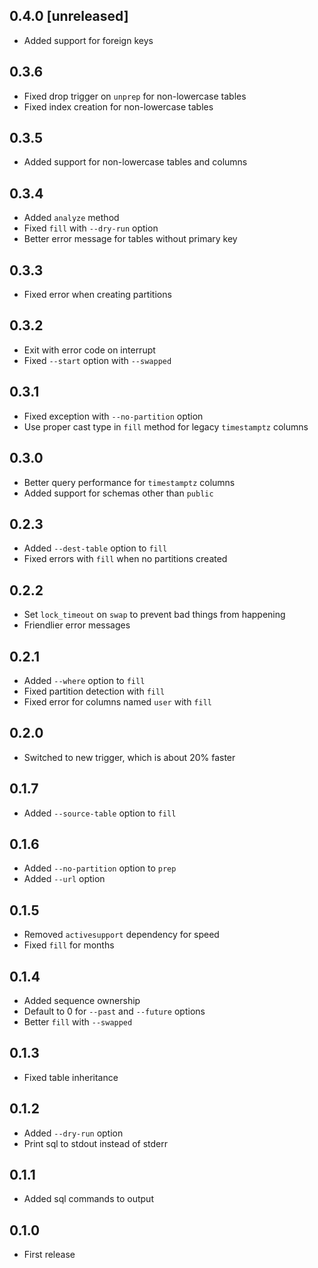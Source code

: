## 0.4.0 [unreleased]

- Added support for foreign keys

## 0.3.6

- Fixed drop trigger on `unprep` for non-lowercase tables
- Fixed index creation for non-lowercase tables

## 0.3.5

- Added support for non-lowercase tables and columns

## 0.3.4

- Added `analyze` method
- Fixed `fill` with `--dry-run` option
- Better error message for tables without primary key

## 0.3.3

- Fixed error when creating partitions

## 0.3.2

- Exit with error code on interrupt
- Fixed `--start` option with `--swapped`

## 0.3.1

- Fixed exception with `--no-partition` option
- Use proper cast type in `fill` method for legacy `timestamptz` columns

## 0.3.0

- Better query performance for `timestamptz` columns
- Added support for schemas other than `public`

## 0.2.3

- Added `--dest-table` option to `fill`
- Fixed errors with `fill` when no partitions created

## 0.2.2

- Set `lock_timeout` on `swap` to prevent bad things from happening
- Friendlier error messages

## 0.2.1

- Added `--where` option to `fill`
- Fixed partition detection with `fill`
- Fixed error for columns named `user` with `fill`

## 0.2.0

- Switched to new trigger, which is about 20% faster

## 0.1.7

- Added `--source-table` option to `fill`

## 0.1.6

- Added `--no-partition` option to `prep`
- Added `--url` option

## 0.1.5

- Removed `activesupport` dependency for speed
- Fixed `fill` for months

## 0.1.4

- Added sequence ownership
- Default to 0 for `--past` and `--future` options
- Better `fill` with `--swapped`

## 0.1.3

- Fixed table inheritance

## 0.1.2

- Added `--dry-run` option
- Print sql to stdout instead of stderr

## 0.1.1

- Added sql commands to output

## 0.1.0

- First release
